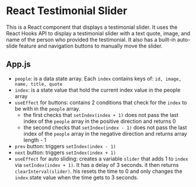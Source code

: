 # React Testimonial Slider



This is a React component that displays a testimonial slider. It uses the React Hooks API to display a testimonial slider with a text quote, image, and name of the person who provided the testimonial. It also has a built-in auto-slide feature and navigation buttons to manually move the slider.



## App.js

- `people`: is a data state array. Each `index` contains keys of: `id, image, name, title, quote`
- `index`: is a state value that hold the current index value in the people array
- `useEffect` for buttons: contains 2 conditions that check for the `index` to be with in the `people` array.
    - the first checks that `setIndex(index + 1)` does not pass the last index of the  `people` array in the positive direction and returns 0
    - the second checks that `setIndex(index - 1)` does not pass the last index of the  `people` array in the negative direction and returns array length - 1
- `prev` button: triggers `setIndex(index - 1)` 
- `next` button: triggers `setIndex(index + 1)` 
- `useEffect` for auto sliding: creates a variable `slider` that adds 1 to `index` via `setIndex(index + 1)`. It has a delay of 3 seconds. it then returns `clearInterval(slider)`. his resets the time to 0 and only changes the `index` state value when the time gets to 3 seconds.

